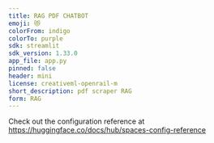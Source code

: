 ```yaml
---
title: RAG PDF CHATBOT
emoji: 😻
colorFrom: indigo
colorTo: purple
sdk: streamlit
sdk_version: 1.33.0
app_file: app.py
pinned: false
header: mini
license: creativeml-openrail-m
short_description: pdf scraper RAG
form: RAG
---
```


Check out the configuration reference at https://huggingface.co/docs/hub/spaces-config-reference
